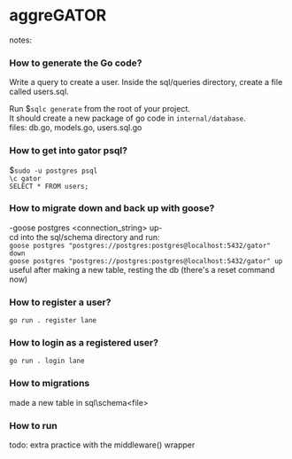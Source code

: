 # aggreGATOR



notes:  
### How to generate the Go code?  
Write a query to create a user. Inside the sql/queries directory, create a file called users.sql.

Run $`sqlc generate` from the root of your project.  
It should create a new package of go code in `internal/database`.  
files: db.go, models.go, users.sql.go  

### How to get into gator psql?  
$`sudo -u postgres psql`  
`\c gator`  
`SELECT * FROM users;`

### How to migrate down and back up with goose?  
-goose postgres <connection_string> up-  
cd into the sql/schema directory and run:  
`goose postgres "postgres://postgres:postgres@localhost:5432/gator" down`   
`goose postgres "postgres://postgres:postgres@localhost:5432/gator" up`  
useful after making a new table, resting the db (there's a reset command now)

### How to register a user?  
`go run . register lane`

### How to login as a registered user?  
`go run . login lane`

### How to migrations
made a new table in sql\schema\<file>

### How to run


todo: extra practice with the middleware() wrapper

